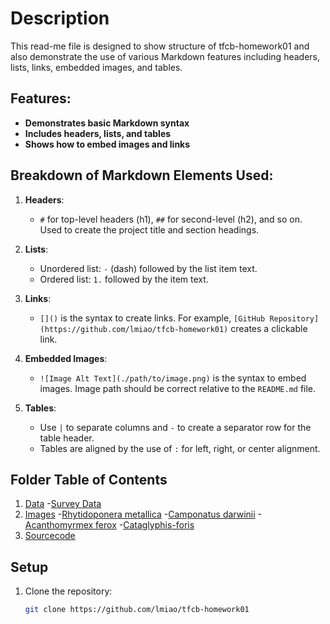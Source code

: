 # Description
This read-me file is designed to show structure of tfcb-homework01 and also demonstrate the use of various Markdown features including headers, lists, links, embedded images, and tables.

## Features:
- **Demonstrates basic Markdown syntax**  
- **Includes headers, lists, and tables**  
- **Shows how to embed images and links**

## Breakdown of Markdown Elements Used:
1. **Headers**:
   - `#` for top-level headers (h1), `##` for second-level (h2), and so on. Used to create the project title and section headings.
   
2. **Lists**:
   - Unordered list: `-` (dash) followed by the list item text.
   - Ordered list: `1.` followed by the item text.

3. **Links**:
   - `[]()` is the syntax to create links. For example, `[GitHub Repository](https://github.com/lmiao/tfcb-homework01)` creates a clickable link.

4. **Embedded Images**:
   - `![Image Alt Text](./path/to/image.png)` is the syntax to embed images. Image path should be correct relative to the `README.md` file.

5. **Tables**:
   - Use `|` to separate columns and `-` to create a separator row for the table header.
   - Tables are aligned by the use of `:` for left, right, or center alignment.


## Folder Table of Contents

1. [Data](https://github.com/lmiao/tfcb-homework01/tree/main/Data)
    -[Survey Data](https://github.com/lmiao/tfcb-homework01/blob/main/Data/Survey-Data.xlsx)
2. [Images](https://github.com/lmiao/tfcb-homework01/tree/main/Images)
    -[Rhytidoponera metallica](https://github.com/lmiao/tfcb-homework01/blob/main/Images/casent0172345-Rhytidoponera-metallica.jpg)
    -[Camponatus darwinii](https://github.com/lmiao/tfcb-homework01/blob/main/Images/casent0191696-Camponotus-darwinii.jpg)
    -[Acanthomyrmex ferox](https://github.com/lmiao/tfcb-homework01/blob/main/Images/casent0901788-p1high-Acanthomyrmex-ferox.jpg)
    -[Cataglyphis-foris](https://github.com/lmiao/tfcb-homework01/blob/main/Images/casent0906296-p1high-Cataglyphis-fortis.jpg)
3. [Sourcecode](https://github.com/lmiao/tfcb-homework01/tree/main/Sourcecode)


## Setup

1. Clone the repository:
   ```bash
   git clone https://github.com/lmiao/tfcb-homework01
